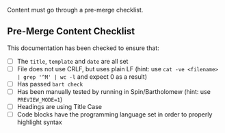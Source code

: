 Content must go through a pre-merge checklist.

## Pre-Merge Content Checklist

This documentation has been checked to ensure that:

- [ ] The `title`, `template` and `date` are all set
- [ ] File does not use CRLF, but uses plain LF (hint: use `cat -ve <filename> | grep '^M' | wc -l` and expect 0 as a result) 
- [ ] Has passed `bart check`
- [ ] Has been manually tested by running in Spin/Bartholomew (hint: use `PREVIEW_MODE=1`)
- [ ] Headings are using Title Case
- [ ] Code blocks have the programming language set in order to properly highlight syntax
